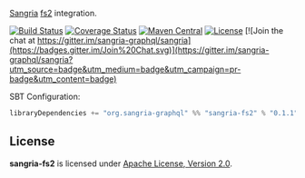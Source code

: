 [Sangria](http://sangria-graphql.org/) [fs2](https://github.com/functional-streams-for-scala/fs2) integration.

[![Build Status](https://travis-ci.org/sangria-graphql/sangria-fs2.svg?branch=master)](https://travis-ci.org/sangria-graphql/sangria-fs2) [![Coverage Status](http://coveralls.io/repos/sangria-graphql/sangria-fs2/badge.svg?branch=master&service=github)](http://coveralls.io/github/sangria-graphql/sangria-fs2?branch=master) [![Maven Central](https://maven-badges.herokuapp.com/maven-central/org.sangria-graphql/sangria-fs2_2.11/badge.svg)](https://maven-badges.herokuapp.com/maven-central/org.sangria-graphql/sangria-fs2_2.11) [![License](http://img.shields.io/:license-Apache%202-brightgreen.svg)](http://www.apache.org/licenses/LICENSE-2.0.txt) [![Join the chat at https://gitter.im/sangria-graphql/sangria](https://badges.gitter.im/Join%20Chat.svg)](https://gitter.im/sangria-graphql/sangria?utm_source=badge&utm_medium=badge&utm_campaign=pr-badge&utm_content=badge)

SBT Configuration:

```scala
libraryDependencies += "org.sangria-graphql" %% "sangria-fs2" % "0.1.1"
```

## License

**sangria-fs2** is licensed under [Apache License, Version 2.0](http://www.apache.org/licenses/LICENSE-2.0).